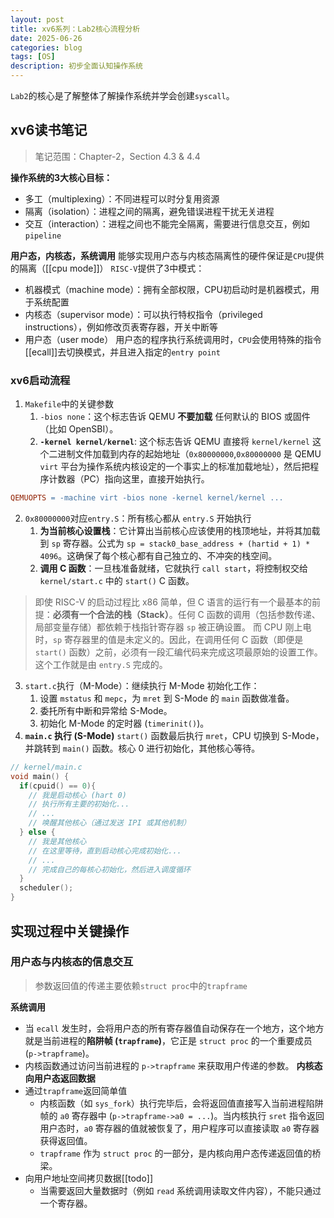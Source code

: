 ```yaml
---
layout: post
title: xv6系列：Lab2核心流程分析
date: 2025-06-26
categories: blog
tags: [OS]
description: 初步全面认知操作系统
---
```



`Lab2`的核心是了解整体了解操作系统并学会创建`syscall`。
## xv6读书笔记
> 笔记范围：Chapter-2，Section 4.3 & 4.4

**操作系统的3大核心目标：**
- 多工（multiplexing）：不同进程可以时分复用资源
- 隔离（isolation）：进程之间的隔离，避免错误进程干扰无关进程
- 交互（interaction）：进程之间也不能完全隔离，需要进行信息交互，例如`pipeline`

**用户态，内核态，系统调用**
能够实现用户态与内核态隔离性的硬件保证是`CPU`提供的隔离（[[cpu mode]]）
`RISC-V`提供了3中模式：
- 机器模式（machine mode）：拥有全部权限，CPU初启动时是机器模式，用于系统配置
- 内核态（supervisor mode）：可以执行特权指令（privileged instructions），例如修改页表寄存器，开关中断等
- 用户态（user mode）
用户态的程序执行系统调用时，`CPU`会使用特殊的指令[[ecall]]去切换模式，并且进入指定的`entry point`

### xv6启动流程
1. `Makefile`中的关键参数
	1. `-bios none`：这个标志告诉 QEMU **不要加载** 任何默认的 BIOS 或固件（比如 OpenSBI）。
	2. **`-kernel kernel/kernel`**: 这个标志告诉 QEMU 直接将 `kernel/kernel` 这个二进制文件加载到内存的起始地址（`0x80000000`,`0x80000000` 是 QEMU `virt` 平台为操作系统内核设定的一个事实上的标准加载地址），然后把程序计数器（PC）指向这里，直接开始执行。
```Makefile
QEMUOPTS = -machine virt -bios none -kernel kernel/kernel ...
```

2. `0x80000000`对应`entry.S`：所有核心都从 `entry.S` 开始执行
	1. **为当前核心设置栈**：它计算出当前核心应该使用的栈顶地址，并将其加载到 `sp` 寄存器。公式为 `sp = stack0_base_address + (hartid + 1) * 4096`。这确保了每个核心都有自己独立的、不冲突的栈空间。
	2. **调用 C 函数**：一旦栈准备就绪，它就执行 `call start`，将控制权交给 `kernel/start.c` 中的 `start()` C 函数。

> 即使 RISC-V 的启动过程比 x86 简单，但 C 语言的运行有一个最基本的前提：**必须有一个合法的栈（Stack）**。任何 C 函数的调用（包括参数传递、局部变量存储）都依赖于栈指针寄存器 `sp` 被正确设置。
> 而 CPU 刚上电时，`sp` 寄存器里的值是未定义的。因此，在调用任何 C 函数（即便是 `start()` 函数）之前，必须有一段汇编代码来完成这项最原始的设置工作。
> 这个工作就是由 `entry.S` 完成的。

3. `start.c`执行（M-Mode）：继续执行 M-Mode 初始化工作：
	1. 设置 `mstatus` 和 `mepc`，为 `mret` 到 S-Mode 的 `main` 函数做准备。
	2. 委托所有中断和异常给 S-Mode。
	3. 初始化 M-Mode 的定时器 (`timerinit()`)。
4. **`main.c` 执行 (S-Mode)** `start()` 函数最后执行 `mret`，CPU 切换到 S-Mode，并跳转到 `main()` 函数。核心 0 进行初始化，其他核心等待。
```c
// kernel/main.c
void main() {
  if(cpuid() == 0){
    // 我是启动核心 (hart 0)
    // 执行所有主要的初始化...
    // ...
    // 唤醒其他核心（通过发送 IPI 或其他机制）
  } else {
    // 我是其他核心
    // 在这里等待，直到启动核心完成初始化...
    // ...
    // 完成自己的每核心初始化，然后进入调度循环
  }
  scheduler();
}
```
## 实现过程中关键操作
### 用户态与内核态的信息交互
> 参数返回值的传递主要依赖`struct proc`中的`trapframe`

**系统调用**
- 当 `ecall` 发生时，会将用户态的所有寄存器值自动保存在一个地方，这个地方就是当前进程的**陷阱帧 (`trapframe`)**，它正是 `struct proc` 的一个重要成员 (`p->trapframe`)。  
- 内核函数通过访问当前进程的 `p->trapframe` 来获取用户传递的参数。
**内核态向用户态返回数据**
- 通过`trapframe`返回简单值
	- 内核函数（如 `sys_fork`）执行完毕后，会将返回值直接写入当前进程陷阱帧的 `a0` 寄存器中 (`p->trapframe->a0 = ...`)。当内核执行 `sret` 指令返回用户态时，`a0` 寄存器的值就被恢复了，用户程序可以直接读取 `a0` 寄存器获得返回值。
	- `trapframe` 作为 `struct proc` 的一部分，是内核向用户态传递返回值的桥梁。 
- 向用户地址空间拷贝数据[[todo]]
	- 当需要返回大量数据时（例如 `read` 系统调用读取文件内容），不能只通过一个寄存器。

